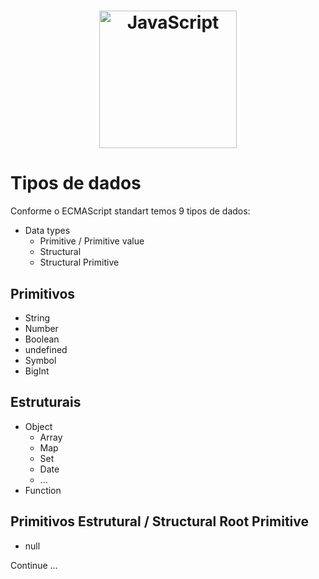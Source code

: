 <h1 align="center">
  <img alt="JavaScript" title="JavaScript" src="https://upload.wikimedia.org/wikipedia/commons/9/99/Unofficial_JavaScript_logo_2.svg" width="220px" />
</h1>

# Tipos de dados

Conforme o ECMAScript standart temos 9 tipos de dados:

* Data types
    * Primitive / Primitive value
    * Structural
    * Structural Primitive

## Primitivos

* String
* Number
* Boolean
* undefined
* Symbol
* BigInt

## Estruturais

* Object
    * Array
    * Map
    * Set
    * Date
    * ...
* Function

## Primitivos Estrutural / Structural Root Primitive

* null

Continue ...
